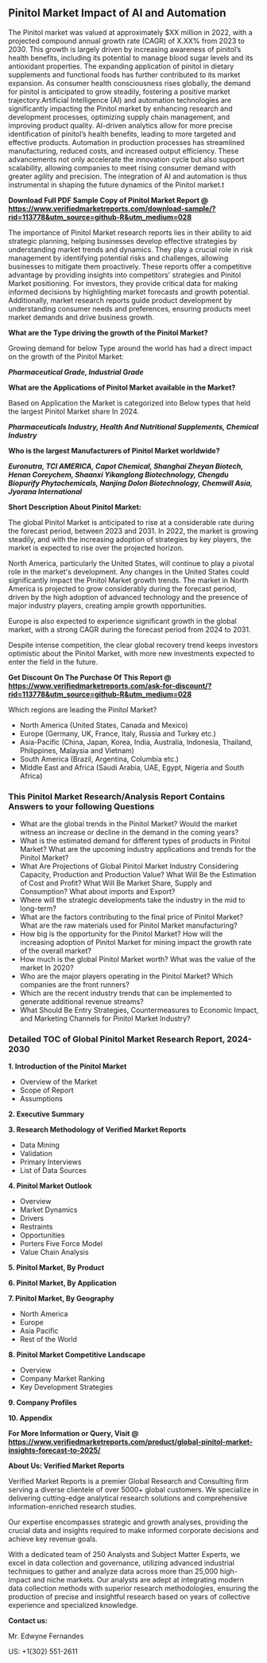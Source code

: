 <h2>Pinitol Market Impact of AI and Automation</h2>The Pinitol market was valued at approximately $XX million in 2022, with a projected compound annual growth rate (CAGR) of X.XX% from 2023 to 2030. This growth is largely driven by increasing awareness of pinitol’s health benefits, including its potential to manage blood sugar levels and its antioxidant properties. The expanding application of pinitol in dietary supplements and functional foods has further contributed to its market expansion. As consumer health consciousness rises globally, the demand for pinitol is anticipated to grow steadily, fostering a positive market trajectory.Artificial Intelligence (AI) and automation technologies are significantly impacting the Pinitol market by enhancing research and development processes, optimizing supply chain management, and improving product quality. AI-driven analytics allow for more precise identification of pinitol’s health benefits, leading to more targeted and effective products. Automation in production processes has streamlined manufacturing, reduced costs, and increased output efficiency. These advancements not only accelerate the innovation cycle but also support scalability, allowing companies to meet rising consumer demand with greater agility and precision. The integration of AI and automation is thus instrumental in shaping the future dynamics of the Pinitol market.t</p><p id="" class=""><strong>Download Full PDF Sample Copy of Pinitol Market Report @ <a href="https://www.verifiedmarketreports.com/download-sample/?rid=113778&utm_source=github-R&utm_medium=028" target="_blank">https://www.verifiedmarketreports.com/download-sample/?rid=113778&utm_source=github-R&utm_medium=028</a></strong></p><p>The importance of&nbsp;Pinitol Market research reports lies in their ability to aid strategic planning, helping businesses develop effective strategies by understanding market trends and dynamics. They play a crucial role in risk management by identifying potential risks and challenges, allowing businesses to mitigate them proactively. These reports offer a competitive advantage by providing insights into competitors' strategies and Pinitol Market positioning. For investors, they provide critical data for making informed decisions by highlighting market forecasts and growth potential. Additionally, market research reports guide product development by understanding consumer needs and preferences, ensuring products meet market demands and drive business growth.</p><p><strong>What are the&nbsp;Type driving the growth of the Pinitol Market?</strong></p><p id="" class="">Growing demand for below Type around the world has had a direct impact on the growth of the Pinitol Market:</p><em><strong>Pharmaceutical Grade, Industrial Grade</strong></em></p><strong>What are the&nbsp;Applications&nbsp;of Pinitol Market available in the Market?</strong></p><p id="" class="">Based on Application the Market is categorized into Below types that held the largest Pinitol Market share In 2024.</p><em><strong>Pharmaceuticals Industry, Health And Nutritional Supplements, Chemical Industry</strong></em></p><strong>Who is the largest Manufacturers of Pinitol Market worldwide?</strong></p><p><em><strong>Euronutra, TCI AMERICA, Capot Chemical, Shanghai Zheyan Biotech, Henan Coreychem, Shaanxi Yikanglong Biotechnology, Chengdu Biopurify Phytochemicals, Nanjing Dolon Biotechnology, Chemwill Asia, Jyorana International</strong></em></p><p id="" class=""><strong>Short Description About Pinitol Market:</strong></p><p>The global Pinitol Market is anticipated to rise at a considerable rate during the forecast period, between 2023 and 2031. In 2022, the market is growing steadily, and with the increasing adoption of strategies by key players, the market is expected to rise over the projected horizon.</p><p>North America, particularly the United States, will continue to play a pivotal role in the market's development. Any changes in the United States could significantly impact the Pinitol Market growth trends. The market in North America is projected to grow considerably during the forecast period, driven by the high adoption of advanced technology and the presence of major industry players, creating ample growth opportunities.</p><p>Europe is also expected to experience significant growth in the global market, with a strong CAGR during the forecast period from 2024 to 2031.</p><p>Despite intense competition, the clear global recovery trend keeps investors optimistic about the Pinitol Market, with more new investments expected to enter the field in the future.</p><p id="" class=""><strong>Get Discount On The Purchase Of This Report @ <a href="https://www.verifiedmarketreports.com/ask-for-discount/?rid=113778&utm_source=github-R&utm_medium=028" target="_blank">https://www.verifiedmarketreports.com/ask-for-discount/?rid=113778&utm_source=github-R&utm_medium=028</a></strong></p>Which regions are leading the Pinitol Market?</p><ul><li>North America (United States, Canada and Mexico)</li><li>Europe (Germany, UK, France, Italy, Russia and Turkey etc.)</li><li>Asia-Pacific (China, Japan, Korea, India, Australia, Indonesia, Thailand, Philippines, Malaysia and Vietnam)</li><li>South America (Brazil, Argentina, Columbia etc.)</li><li>Middle East and Africa (Saudi Arabia, UAE, Egypt, Nigeria and South Africa)</li></ul><h3 id="" class="">This Pinitol Market Research/Analysis Report Contains Answers to your following Questions</h3><ul><li>What are the global trends in the Pinitol Market? Would the market witness an increase or decline in the demand in the coming years?</li><li>What is the estimated demand for different types of products in Pinitol Market? What are the upcoming industry applications and trends for the Pinitol Market?</li><li>What Are Projections of Global Pinitol Market Industry Considering Capacity, Production and Production Value? What Will Be the Estimation of Cost and Profit? What Will Be Market Share, Supply and Consumption? What about imports and Export?</li><li>Where will the strategic developments take the industry in the mid to long-term?</li><li>What are the factors contributing to the final price of Pinitol Market? What are the raw materials used for Pinitol Market manufacturing?</li><li>How big is the opportunity for the Pinitol Market? How will the increasing adoption of Pinitol Market for mining impact the growth rate of the overall market?</li><li>How much is the global Pinitol Market worth? What was the value of the market In 2020?</li><li>Who are the major players operating in the Pinitol Market? Which companies are the front runners?</li><li>Which are the recent industry trends that can be implemented to generate additional revenue streams?</li><li>What Should Be Entry Strategies, Countermeasures to Economic Impact, and Marketing Channels for Pinitol Market Industry?</li></ul><h3 id="" class="">Detailed TOC of Global Pinitol Market Research Report, 2024-2030</h3><p id="" class=""><strong>1. Introduction of the Pinitol Market</strong></p><ul><li>Overview of the Market</li><li>Scope of Report</li><li>Assumptions</li></ul><p id="" class=""><strong>2. Executive Summary</strong></p><p id="" class=""><strong>3. Research Methodology of Verified Market Reports</strong></p><ul><li>Data Mining</li><li>Validation</li><li>Primary Interviews</li><li>List of Data Sources</li></ul><p id="" class=""><strong>4. Pinitol Market Outlook</strong></p><ul><li>Overview</li><li>Market Dynamics</li><li>Drivers</li><li>Restraints</li><li>Opportunities</li><li>Porters Five Force Model</li><li>Value Chain Analysis</li></ul><p id="" class=""><strong>5. Pinitol Market, By Product</strong></p><p id="" class=""><strong>6. Pinitol Market, By Application</strong></p><p id="" class=""><strong>7. Pinitol Market, By Geography</strong></p><ul><li>North America</li><li>Europe</li><li>Asia Pacific</li><li>Rest of the World</li></ul><p id="" class=""><strong>8. Pinitol Market Competitive Landscape</strong></p><ul><li>Overview</li><li>Company Market Ranking</li><li>Key Development Strategies</li></ul><p id="" class=""><strong>9. Company Profiles</strong></p><p id="" class=""><strong>10. Appendix</strong></p><p id="" class=""><strong>For More Information or Query, Visit @ <a href="https://www.verifiedmarketreports.com/product/global-pinitol-market-insights-forecast-to-2025/" target="_blank">https://www.verifiedmarketreports.com/product/global-pinitol-market-insights-forecast-to-2025/</a></strong></p><p id="" class=""><strong>About Us: Verified Market Reports</strong></p><p id="" class="">Verified Market Reports is a premier Global Research and Consulting firm serving a diverse clientele of over 5000+ global customers. We specialize in delivering cutting-edge analytical research solutions and comprehensive information-enriched research studies.</p><p id="" class="">Our expertise encompasses strategic and growth analyses, providing the crucial data and insights required to make informed corporate decisions and achieve key revenue goals.</p><p id="" class="">With a dedicated team of 250 Analysts and Subject Matter Experts, we excel in data collection and governance, utilizing advanced industrial techniques to gather and analyze data across more than 25,000 high-impact and niche markets. Our analysts are adept at integrating modern data collection methods with superior research methodologies, ensuring the production of precise and insightful research based on years of collective experience and specialized knowledge.</p><p id="" class=""><strong>Contact us:</strong></p><p id="" class="">Mr. Edwyne Fernandes</p><p id="" class="">US: +1(302) 551-2611</p>